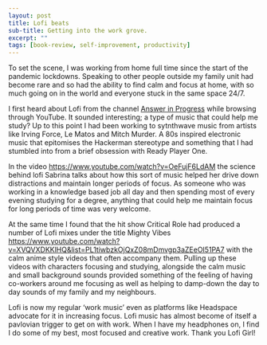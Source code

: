 ```yaml
---
layout: post
title: Lofi beats
sub-title: Getting into the work grove.
excerpt: ""
tags: [book-review, self-improvement, productivity]
---
```


To set the scene, I was working from home full time since the start of the pandemic lockdowns. Speaking to other people outside my family unit had become rare and so had the ability to find calm and focus at home, with so much going on in the world and everyone stuck in the same space 24/7.

I first heard about Lofi from the channel [Answer in Progress](https://www.youtube.com/c/answerinprogress  )  while browsing through YouTube. It sounded interesting; a type of music that could help me study?  Up to this point I had been working to sytnthwave music from artists like Irving Force, Le Matos and Mitch Murder. A 80s inspired electronic music that epitomises the Hackerman stereotype and something that I had stumbled into from a brief obsession with Ready Player One.

In the video https://www.youtube.com/watch?v=OeFujF6LdAM the science behind lofi Sabrina talks about how this sort of music helped her drive down distractions and maintain longer periods of focus. As someone who was working in a knowledge based job all day and then spending most of every evening studying for a degree, anything that could help me maintain focus for long periods of time was very welcome.

At the same time I found that the hit show Critical Role had produced a number of Lofi mixes under the title Mighty Vibes https://www.youtube.com/watch?v=XVQVXDKKlHQ&list=PL1tiwbzkOjQxZ08mDmvgp3aZEeOI51PA7  with the calm anime style videos that often accompany them. Pulling up these videos with characters focusing and studying, alongside the calm music and small background sounds provided something of the feeling of having co-workers around me focusing as well as helping to damp-down the day to day sounds of my family and my neighbours.

Lofi is now my regular ‘work music’ even as platforms like Headspace advocate for it in increasing focus. Lofi music has almost become of itself a pavlovian trigger to get on with work. When I have my headphones on, I find I do some of my best, most focused and creative work. Thank you Lofi Girl!




